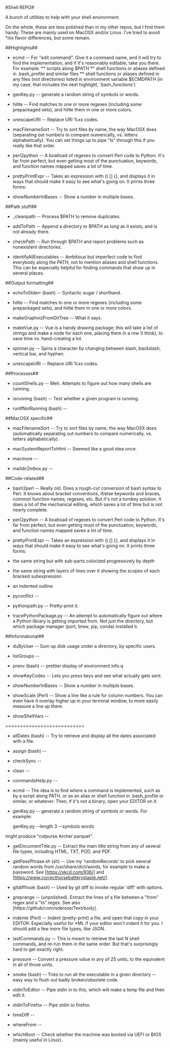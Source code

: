 #Shell REPO#

A bunch of utilities to help with your shell environment.

On the whole, these are less polished than in my other repos,
but I find them handy.
These are mainly used on MacOSX and/or Linux. I've tried to avoid
*nix flavor differences, but some remain.


##Highlights##

* ecmd -- For "edit command". Give it a command name, and it will
try to find the implementation, and if it's reasonably editable, take
you there. For example:
** scripts along $PATH
** shell functions or aliases defined in .bash\_profile and similar files
** shell functions or aliases defined in any files (not directories)
listed in environment variable $ECMDPATH
(in my case, that includes the next highlight, 'bash_functions')

* genKey.py -- generate a random string of symbols or words.

* hilite -- Find matches to one or more regexes (including some
prepackaged sets), and hilite them in one or more colors.

* unescapeURI -- Replace URI %xx codes.

* macFilenameSort -- Try to sort files by name, the way MacOSX does
(separating out numbers to compare numerically, vs. letters alphabetically).
You can set things up to pipe "ls" through this if you really like
that order.

* perl2python -- A boatload of regexes to convert Perl code to Python. It's far
from perfect, but even getting most of the punctuation, keywords, and function
names mapped saves a lot of time.

* prettyPrintExpr -- Takes an expression with () [] {}, and displays it in ways
that should make it easy to see what's going on. It prints three forms:

* showNumberInBases -- Show a number in multiple bases.


##Path stuff##

* _cleanpath -- Process $PATH to remove duplicates.

* addToPath -- Append a directory to $PATH as long as it exists, and is not
already there.

* checkPath -- Run through $PATH and report problems such as nonexistent
directories.

* identifyAllExecutables -- Ambitious but imperfect code to find everybody
along the PATH, not to mention aliases and shell functions. This can be
especially helpful for finding commands that show up in several places.


##Output formatting##

* echoToStderr (bash) -- Syntactic sugar / shorthand.

* hilite -- Find matches to one or more regexes (including some prepackaged sets),
and hilite them in one or more colors.

* makeGraphvizFromDirTree -- What it says.

* makeVue.py -- Vue is a handy drawing package; this will take a list of strings
and make a node for each one, placing them in a row (I think), to save time
vs. hand-creating a lot.

* spinner.py -- Spins a character by changing between slash, backslash, vertical bar,
and hyphen.

* unescapeURI -- Replace URI %xx codes.


##Processes##

* countShells.py -- Meh. Attempts to figure out how many shells are running.

* isrunning (bash) -- Test whether a given program is running.

* runIfNotRunning (bash) --


##MacOSX specific##

* macFilenameSort -- Try to sort files by name, the way MacOSX does (automatically
separating out numbers to compare numerically, vs. letters alphabetically).

* macSystemReportToHtml -- Seemed like a good idea once.

* macmore --

* maildir2mbox.py --


##Code-related##

* bash2perl -- Really old. Does a rough-cut conversion of bash syntax to Perl.
It knows about bracket conventions, if/else keywords and braces, common function
names, regexes, etc. But it's not a turnkey solution. It does a lot of the
mechanical editing, which saves a lot of time but is not nearly complete.

* perl2python -- A boatload of regexes to convert Perl code to Python. It's far
from perfect, but even getting most of the punctuation, keywords, and function
names mapped saves a lot of time.

* prettyPrintExpr -- Takes an expression with () [] {}, and displays it in ways
that should make it easy to see what's going on. It prints three forms:

* the same string but with sub-parts colorized progressively by depth
* the same string with layers of lines over it showing the scopes of each
bracked subexpression
* an indented outline

* pyconflict --

* pythonpath.py -- Pretty-print it.

* tracePythonPackage.py -- An attempt to automatically figure out where a Python
library is getting imported from. Not just the directory, but which package
manager (port, brew, pip, conda) installed it.


##Informational##

* duByUser -- Sum up disk usage under a directory, by specific users.

* listGroups --

* prenv (bash) -- prettier display of environment info.q

* showKeyCodes -- Lets you press keys and see what actually gets sent.

* showNumberInBases -- Show a number in multiple bases.

* showScale (Perl) -- Show a line like a rule for column numbers. You can even
have it overlay higher up in your terminal window, to more easily measure
a line up there.

* showShellVars --

===========================

* allDates (bash) -- Try to retrieve and display all the dates associated
with a file.

* assign (bash) --

* checkSync --

* clean --

* commandsHelp.py --

* ecmd -- The idea is to find where a command is implemented, such as
by a script along PATH, or as an alias or shell function in .bash_profile or
similar, or whatever. Then, if it's not a binary, open your EDITOR on it.

* genKey.py -- generate a random string of symbols or words. For example:

    genKey.py --length 3 --symbols words

might produce "cutpurse Archer parquet".

* getDocumentTitle.py -- Extract the main title string from any of several file
types, including HTML, TXT, POD, and PDF.

* getPassPhrase.sh (sh) -- Use my 'randomRecords' to pick several random words
from /usr/share/dict/words, for example to make a password.
See [https://xkcd.com/936/] and [https://www.correcthorsebatterystaple.net/].

* gitdiffhook (bash) -- Used by git diff to invoke regular 'diff' with options.

* greprange -- (unpolished). Extract the lines of a file between a "from"
regex and a "to" regex. See also [https://github/com/sderose/Text/body].

* indente (Perl) -- Indent (pretty-print) a file, and open that copy in your EDITOR.
Especially useful for *ML if your editor won't indent it for you. I should add
a few more file types, like JSON.

* lastCommands.py -- This is meant to retrieve the last N shell commands, and
re-run them in the same order. But that's surprisingly hard to get exactly
right.

* pressure -- Convert a pressure value in any of 25 units, to the
equivalent in all of those units.

* smoke (bash) -- Tries to run all the executable in a given directory -- easy
way to flush out badly broken/obsolete code.

* stdinToEditor -- Pipe stdin in to this, which will make a temp file and then edit it.

* stdinToFirefox -- Pipe stdin to firefox.

* timeDiff --

* whereFrom --

* whichBoot -- Check whether the machine was booted via UEFI or BIOS (mainly
useful in Linux).

